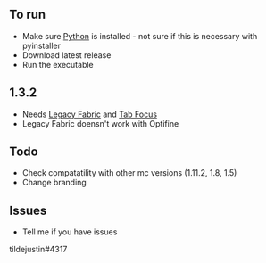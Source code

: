 ## To run
- Make sure [Python](https://www.python.org/downloads/) is installed - not sure if this is necessary with pyinstaller
- Download latest release
- Run the executable

## 1.3.2
- Needs [Legacy Fabric](https://github.com/Grayray75/LegacyFabric-MultiMC/blob/main/dist/legacy_fabric_1.3.2.zip) and [Tab Focus](https://github.com/RedLime/TabFocus/releases/tag/2.0.4)
- Legacy Fabric doensn't work with Optifine

## Todo
- Check compatatility with other mc versions (1.11.2, 1.8, 1.5)
- Change branding

## Issues
- Tell me if you have issues

tildejustin#4317
